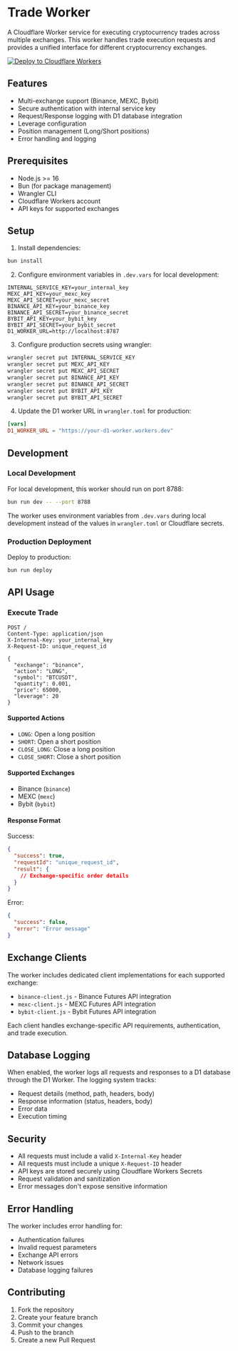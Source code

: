 # Trade Worker

A Cloudflare Worker service for executing cryptocurrency trades across multiple exchanges. This worker handles trade execution requests and provides a unified interface for different cryptocurrency exchanges.

[![Deploy to Cloudflare Workers](https://deploy.workers.cloudflare.com/button)](https://deploy.workers.cloudflare.com/?url=https://github.com/yourusername/grid-trading/tree/main/workers/trade-worker)

## Features

- Multi-exchange support (Binance, MEXC, Bybit)
- Secure authentication with internal service key
- Request/Response logging with D1 database integration
- Leverage configuration
- Position management (Long/Short positions)
- Error handling and logging

## Prerequisites

- Node.js >= 16
- Bun (for package management)
- Wrangler CLI
- Cloudflare Workers account
- API keys for supported exchanges

## Setup

1. Install dependencies:
```bash
bun install
```

2. Configure environment variables in `.dev.vars` for local development:
```env
INTERNAL_SERVICE_KEY=your_internal_key
MEXC_API_KEY=your_mexc_key
MEXC_API_SECRET=your_mexc_secret
BINANCE_API_KEY=your_binance_key
BINANCE_API_SECRET=your_binance_secret
BYBIT_API_KEY=your_bybit_key
BYBIT_API_SECRET=your_bybit_secret
D1_WORKER_URL=http://localhost:8787
```

3. Configure production secrets using wrangler:
```bash
wrangler secret put INTERNAL_SERVICE_KEY
wrangler secret put MEXC_API_KEY
wrangler secret put MEXC_API_SECRET
wrangler secret put BINANCE_API_KEY
wrangler secret put BINANCE_API_SECRET
wrangler secret put BYBIT_API_KEY
wrangler secret put BYBIT_API_SECRET
```

4. Update the D1 worker URL in `wrangler.toml` for production:
```toml
[vars]
D1_WORKER_URL = "https://your-d1-worker.workers.dev"
```

## Development

### Local Development

For local development, this worker should run on port 8788:

```bash
bun run dev -- --port 8788
```

The worker uses environment variables from `.dev.vars` during local development instead of the values in `wrangler.toml` or Cloudflare secrets.

### Production Deployment

Deploy to production:
```bash
bun run deploy
```

## API Usage

### Execute Trade

```http
POST /
Content-Type: application/json
X-Internal-Key: your_internal_key
X-Request-ID: unique_request_id

{
  "exchange": "binance",
  "action": "LONG",
  "symbol": "BTCUSDT",
  "quantity": 0.001,
  "price": 65000,
  "leverage": 20
}
```

#### Supported Actions
- `LONG`: Open a long position
- `SHORT`: Open a short position
- `CLOSE_LONG`: Close a long position
- `CLOSE_SHORT`: Close a short position

#### Supported Exchanges
- Binance (`binance`)
- MEXC (`mexc`)
- Bybit (`bybit`)

#### Response Format

Success:
```json
{
  "success": true,
  "requestId": "unique_request_id",
  "result": {
    // Exchange-specific order details
  }
}
```

Error:
```json
{
  "success": false,
  "error": "Error message"
}
```

## Exchange Clients

The worker includes dedicated client implementations for each supported exchange:
- `binance-client.js` - Binance Futures API integration
- `mexc-client.js` - MEXC Futures API integration
- `bybit-client.js` - Bybit Futures API integration

Each client handles exchange-specific API requirements, authentication, and trade execution.

## Database Logging

When enabled, the worker logs all requests and responses to a D1 database through the D1 Worker. The logging system tracks:
- Request details (method, path, headers, body)
- Response information (status, headers, body)
- Error data
- Execution timing

## Security

- All requests must include a valid `X-Internal-Key` header
- All requests must include a unique `X-Request-ID` header
- API keys are stored securely using Cloudflare Workers Secrets
- Request validation and sanitization
- Error messages don't expose sensitive information

## Error Handling

The worker includes error handling for:
- Authentication failures
- Invalid request parameters
- Exchange API errors
- Network issues
- Database logging failures

## Contributing

1. Fork the repository
2. Create your feature branch
3. Commit your changes
4. Push to the branch
5. Create a new Pull Request 